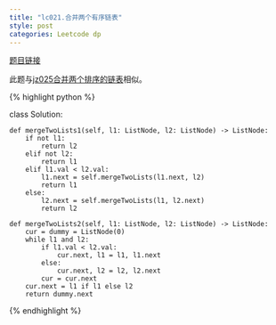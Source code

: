 ```yaml
---
title: "lc021.合并两个有序链表"
style: post
categories: Leetcode dp
---
```


[题目链接](https://leetcode-cn.com/problems/merge-two-sorted-lists/)

此题与[jz025合并两个排序的链表](https://1e0ndavid.github.io/jz025/)相似。

{% highlight python %}

class Solution:

    def mergeTwoLists1(self, l1: ListNode, l2: ListNode) -> ListNode:
        if not l1:
            return l2
        elif not l2:
            return l1
        elif l1.val < l2.val:
            l1.next = self.mergeTwoLists(l1.next, l2)
            return l1
        else:
            l2.next = self.mergeTwoLists(l1, l2.next)
            return l2

    def mergeTwoLists2(self, l1: ListNode, l2: ListNode) -> ListNode:
        cur = dummy = ListNode(0)
        while l1 and l2:
            if l1.val < l2.val:
                cur.next, l1 = l1, l1.next
            else:
                cur.next, l2 = l2, l2.next
            cur = cur.next
        cur.next = l1 if l1 else l2
        return dummy.next

{% endhighlight %}

